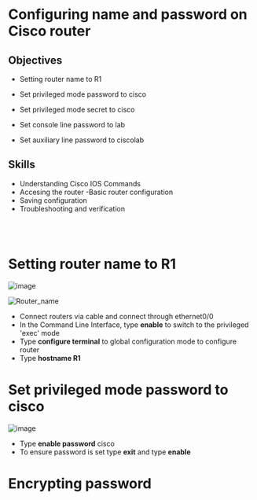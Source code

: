 <h1> Configuring name and password on Cisco router </h1>

<h2>Objectives</h2>


- Setting router name to R1

- Set privileged mode password to cisco

- Set privileged mode secret to cisco 

- Set console line password to lab 

- Set auxiliary line password to ciscolab 

<h2>Skills</h2>

- Understanding Cisco IOS Commands
- Accesing the router
-Basic router configuration
- Saving configuration
- Troubleshooting and verification


<br>
<br>

<h1>Setting router name to R1 </h2>

![image](https://github.com/K4iju/Networking/assets/159083256/eeca8de7-6f57-47a1-bc14-34de2210f98f)

![Router_name](https://github.com/K4iju/Networking/assets/159083256/487f5a15-54f8-4c53-a396-c13f0f815c9c)



- Connect routers via cable and connect through ethernet0/0
- In the Command Line Interface, type **enable** to switch to the privileged 'exec' mode
- Type **configure terminal** to global configuration mode to configure router
- Type **hostname R1**


  
<h1>Set privileged mode password to cisco</h1>

![image](https://github.com/K4iju/Networking/assets/159083256/04be7305-ec1f-4ee7-9ec6-4ea3c906d005)


- Type **enable password** cisco
- To ensure password is set type **exit** and type **enable**

<h1>Encrypting password</h1>
